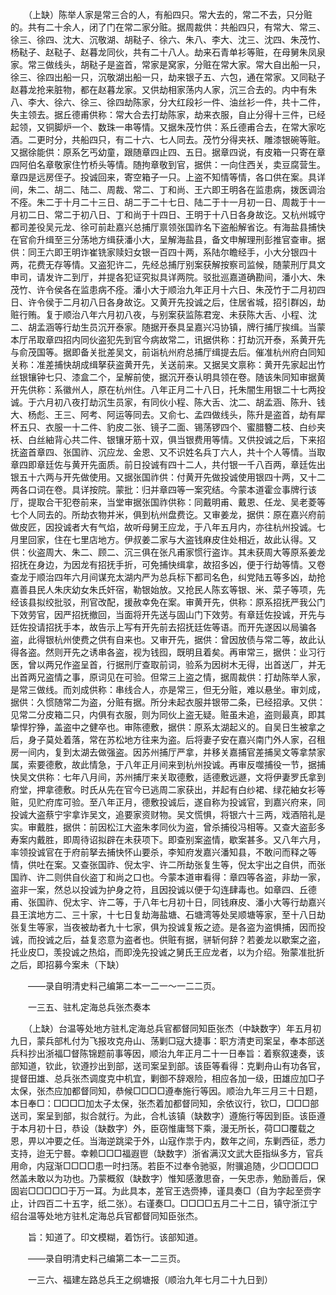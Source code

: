 <!-- { "loadSidebar": true } -->
　　（上缺）陈举人家是常三合的人，有船四只。常大去的，常二不去，只分赃的。共有二十余人，闭了门在常二家分赃。据周裁供：共船四只，有常大、常三、徐三、徐四、沈大、沉敬湖、胡鞑子、徐六、朱八、李大、沈三、沈四、朱茂竹、杨鞑子、赵鞑子、赵暮龙同伙，共有二十八人。劫来石青单衫等赃，在母舅朱凤泉家。常三做线头，胡鞑子是盗首，常家是窝家，分赃在常大家。常大自出船一只，徐三、徐四出船一只，沉敬湖出船一只，劫来银子五、六包，通在常家。又同鞑子赵暮龙抢来脏物，都在赵暮龙家。又供劫相家荡内人家，沉三合去的。内中有朱八、李大、徐六、徐三、徐四劫陈家，分大红段衫一件、油丝衫一件，共十二件，失主领去。据丘德甫供称：常大合去打劫陈家，劫来衣服，自止分得十三件，已经起领，又铜脚炉一个、数珠一串等情。又据朱茂竹供：系丘德甫合去，在常大家吃酒。二更时分，共船四只，有二十六、七人同去。茂竹分得夹袄、雕漆银碗等赃。又据徐能供：原系乞丐幼童，跟随章四止四、五日。据章四说，有皮箱一只寄在章四阿伯名章敬家住竹桥头等情。随拘章敬到官，据供：一向住西关，卖豆腐营生。章四是远房侄子。投诚回来，寄空箱子一只。上盗不知情等情，各口供在案。具详间，朱二、胡二、陆二、周裁、常二、丁和尚、王六即王明各在监患病，拨医调治不痊。朱二于十月二十三日、胡二于二十七日、陆二于十一月初一日、周裁于十一月初二日、常二于初八日、丁和尚于十四日、王明于十八日各身故讫。又杭州城守都司差役吴元龙、徐可前赴嘉兴总捕厅禀领张国祚名下盗船解省讫。有海盐县捕快在官俞升缉至三分荡地方缉获潘小大，呈解海盐县，备文申解理刑彭推官查审。据供：同王六即王明诈崔铣家赎妇女银一百四十两，系陆尔瞻经手，小大分银四十两，花费无存等情。又盗犯许二，先经总捕厅别案获解按察司监候，随蒙刑厅具文申司，请发许二到厅，并提各犯证究拟具详两院。驳批巡嘉道确勘间，潘小大、朱茂竹、许令侯各在监患病不痊。潘小大于顺治九年正月十六日、朱茂竹于二月初四日、许令侯于二月初八日各身故讫。又黄开先投诚之后，住居省城，招引群凶，劫赃行贿。复于顺治八年六月初八夜，与别案获监陈君宠、未获陈大舌、小程、沈二、胡孟涵等行劫生员沉开泰家。随据开泰具呈嘉兴冯协镇，牌行捕厅挨缉。当蒙本厅吊取章四招内同伙盗犯先到官今病故常二，讯据供称：打劫沉开泰，系黄开先与俞茂国等。据即备关批差吴文，前诣杭州府总捕厅缉提去后。催准杭州府白同知关称：准差捕快胡成缉拏获盗黄开先，关送前来。又据吴文禀称：黄开先家起出竹丝银镶钟七只、漆盒二个，呈解前使，据沉开泰认明具领在卷。随该朱同知审据黄开先供称：系徽州人，原在杭州住。八年正月二十八日，托朱闇生用银二十七两投诚。于六月初八夜打劫沉生员家，有同伙小程、陈大舌、沈二、胡孟涵、陈升、钱大、杨彪、王三、阿考、阿运等同去。又俞七、孟四做线头，陈升是盗首，劫有犀杯五只、衣服一十二件、豹皮二张、镜子二面、锡荡锣四个、蜜腊簪二枝、白纱夹袄、白丝紬背心共二件、银镶牙筋十双，俱当银费用等情。又供投诚之后，下来招抚盗首章四、张国祚、沉应龙、金恩、又不识姓名兵丁六人，共十个人等情。当取章四即章廷佐与黄开先面质。前日投诚有四十二人，共付银一千八百两，章廷佐出银五十六两与开先做使用。又据张国祚供：付黄开先做投诚使用银四十两，又十二两各口词在卷。具详按院。蒙批：归并章四等一案究结。今蒙本道霍佥事牌行该厅，提取合干犯卷前来，当堂审据张国祚供称：同戴明甫、戴恩、任龙、吴老菱等七个人同去的。所劫衣物并米，俱到杭州盘费讫。又审姜龙，据供：原在嘉兴府前做皮匠，因投诚者大有气焰，故听母舅王应龙，于八年五月内，亦往杭州投诚。七月里回家，住在七里店地方。伊叔姜二家与大盗钱麻皮住处相近，故此认得。又供：伙盗周大、朱二、顾二、沉三俱在张凡甫家惯行盗诈。其未获周大等原系姜龙招抚在身边，为因龙有招抚手折，可免捕快缉拿，故招多凶，便于行劫等情。又卷查龙于顺治四年六月间谋充太湖内严为总兵标下都司名色，纠党陆五等多凶，劫抢嘉善县民人朱庆幼女朱氏奸宿，勒银始放。又抢民人陈玄等银、米、菜子等项，先经该县拟绞批驳，刑官改配，援赦幸免在案。审黄开先，供称：原系招抚严我公门下效劳官，因严招抚撤回，当面将开先送与固山门下效劳。有章廷佐投诚，开先与廷佐投请招抚手本，故告示上写有开先前去招抚廷佐等语。而开先遂因以局骗各盗，此得银杭州使费之供有自来也。又审开先，据供：曾因放债与常二等，故此认得各盗。然则开先之诱串各盗，视为钱囮，既明且着矣。再审常三，据供：业习行医，曾以两兄作盗呈首，行据刑厅查取前词，验系为因树木无得，出首送厂，并无出首两兄盗情之事，原词见在可验。但常三上盗之情，据周裁供：打劫陈举人家，是常三做线。而刘成供称：串线合人，亦是常三，但无分赃，难以悬坐。审刘成，据供：久惯随常二为盗，分赃有据。所分未起衣服并银带二条，已经招承。又供：见常二分皮箱二只，内俱有衣服，则为同伙上盗无疑。赃虽未追，盗则最真，即其挚悍狞狰，盖盗中之健卒也。审陈德敷，据供：原系太湖起义的。自吴日生被拿之后，身子莫处着落，常在苏松地方往来为盗。后将妻子安在嘉兴南门外人家，召租房一间内，复到太湖去做强盗。因苏州捕厅严拿，并移关嘉捕官差捕吴文等拿禁家属，索要德敷，故此情急，于八年正月间来到杭州投诚。再审反噬捕役一节，据捕快吴文供称：七年八月间，苏州捕厅来关取德敷，适德敷远遯，文将伊妻罗氏拿到府堂，押拿德敷。时氏从先在官今已逃周二家获出，并起有白纱裙、绿花紬女衫等赃，见贮府库可验。至八年正月，德敷投诚后，遂自称为投诚官，到嘉兴府来，同投诚大盗蔡宁宇拿诈吴文，追要家资财物。吴文慌惧，将银六十三两，戏酒陪礼是实。审戴胜，据供：前因松江大盗朱孝同伙为盗，曾杀捕役冯相等。又查大盗彭多寿案内戴胜，即周待诏拟辟在未获项下。即查别案盗情，歇案甚多。又八年六月，率领投诚官在于府前拏去捕快怀山要杀，李知府发嘉兴潘知县，不敢问而释之等情，供吐在案。又查张国祚、倪太宇、许二所劫张复生等，倪太宇出之自供，而张国祚、许二则供自伙盗丁和尚之口也。今蒙本道审看得：章四等各盗，非劫一家，盗非一案，然总以投诚为护身之符，且因投诚以便于勾连肆毒也。如章四、丘德甫、张国祚、倪太宇、许二等，于八年七月初十日，同钱麻皮、潘小大等行劫嘉兴县王滨地方二、三十家，十七日复劫海盐塘、石塘湾等处吴顺塘等家，至十八日劫张复生等家，当夜被劫者九十七家，俱为投诚复叛之迹。是各盗为盗惧捕，因而投诚，而投诚之后，益复恣意为盗者也。供赃有据，骈斩何辞？若姜龙以歇案之盗，托业皮□，羡投诚之热焰，而即浼先投诚之舅氏王应龙者，以为介绍。殆蒙准批折之后，即招募今案未（下缺）

　　——录自明清史料己编第二本一二一～一二二页。

　　一三五、驻札定海总兵张杰奏本

　　（上缺）台温等处地方驻札定海总兵官都督同知臣张杰（中缺数字）年五月初九日，蒙兵部札付为飞报攻克舟山、荡剿□寇大捷事：职方清吏司案呈，奉本部送兵科抄出浙福□督陈锦题前事等因，顺治九年正月二十一日奉旨：着察叙速奏，该部知道，钦此，钦遵抄出到部，送司案呈到部。该臣等看得：克剿舟山有功各官，提督田雄、总兵张杰调度克中机宜，剿御不辞艰险，相应各加一级，田雄应加□子太保，张杰应加都督同知，恭候□□□□遵奉施行等因。顺治九年三月三十日题，本日奉□：□□□□加太子太保，张杰着加都督同知，余依议行，钦□，□□□部送司，案呈到部，拟合就行。为此，合札该镇（缺数字）遵施行等因到臣。该臣遵于本月初十日，恭设（缺数字）外，臣窃惟庸驽下乘，漫无所长，荷□□覆载之恩，畀以冲要之任。当海逆跳梁于外，山寇作祟于内，数年之间，东剿西征，悉力支持，迨无宁晷。幸赖□□□福遐鬯（缺数字）浙省满汉文武大臣指纵多方，官兵用命，内寇渐□□□□患一时扫荡。若臣不过奉令驰驱，附骥追随，少□□□□□然盖未敢以为功也。乃蒙概叙（缺数字）惟知感激思奋，一矢忠赤，勉励善后，保固岩□□□□□于万一耳。为此具本，差官王选赍捧，谨具奏□（自为字起至赍字止，计四百二十五字，纸二张）。右谨奏□。□□□□五月二十二日，镇守浙江宁绍台温等处地方驻札定海总兵官都督同知臣张杰。

　　旨：知道了。印文模糊，着饬行。该部知道。

　　——录自明清史料己编第二本一二三页。

　　一三六、福建左路总兵王之纲塘报（顺治九年七月二十九日到）

